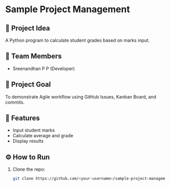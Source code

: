 # Sample Project Management

## 🧠 Project Idea
A Python program to calculate student grades based on marks input.

## 👥 Team Members
- Sreenandhan P P (Developer)

## 🎯 Project Goal
To demonstrate Agile workflow using GitHub Issues, Kanban Board, and commits.

## 🌟 Features
- Input student marks
- Calculate average and grade
- Display results

## ⚙️ How to Run
1. Clone the repo:
   ```bash
   git clone https://github.com/<your-username>/sample-project-management.git

